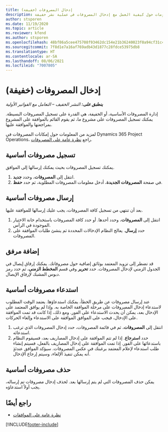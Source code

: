 ```yaml
---
title: إدخال المصروفات (خفيفة)
description: يقدم هذا الموضوع معلومات حول كيفية العمل مع إدخال المصروفات في عملية نشر خفيفة.
author: stsporen
ms.date: 11/19/2020
ms.topic: article
ms.reviewer: kfend
ms.author: stsporen
ms.openlocfilehash: 48bf86a5cee475708f93462dc154e21b36240023f0a94cf31c49e9a096951736
ms.sourcegitcommit: 7f8d1e7a16af769adb43d1877c28fdce53975db8
ms.translationtype: HT
ms.contentlocale: ar-SA
ms.lasthandoff: 08/06/2021
ms.locfileid: "7007805"
---
```

# <a name="expense-entry-lite"></a>إدخال المصروفات (خفيفة)

_**ينطبق على:** النشر الخفيف – التعامل مع الفواتير الأولية_

إدارة المصروفات الأساسية، أو الخفيفة، هي القدرة على تسجيل المصروفات البسيطة. يمكنك تسجيل المصروفات على مشروع ما، ثم يقوم القائم بالموافقة على المشروع بمراجعتها والموافقة عليها.

لمزيد من المعلومات حول إمكانات المصروفات في Dynamics 365 Project Operations، راجع [نظرة عامة على المصروفات](expense-overview.md).

## <a name="capture-a-basic-expense"></a>تسجيل مصروفات أساسية

يمكنك تسجيل المصروفات بحيث يمكنك إرسالها إلى الموافق.

1. انتقل إلى **المصروفات**، وحدد **جديد**.
2. في صفحة **المصروفات الجديدة**، أدخل معلومات المصروفات المطلوبة، ثم حدد **حفظ**.

## <a name="submit-a-basic-expense"></a>إرسال مصروفات أساسية

بعد أن تنتهي من تسجيل كافة المصروفات، يجب عليك إرسالها للموافقة عليها.

1. انتقل إلى **المصروفات**، وحدد أحدها. أو حدد كافة المصروفات باستخدام خانة الاختيار الموجودة في الرأس.
2. حدد **إرسال**. يعالج النظام الإدخالات المحددة ثم ينشئ طلبات الموافقة على المصروفات.

## <a name="add-an-attachment"></a>إضافة مرفق

قد تضطر إلى تزويد المعتمد بوثائق إضافية حول مصروفاتك. يمكنك إرفاق إيصال في الجدول الزمني لإدخال المصروفات. حدد **تحرير** وفي قسم **المخطط الزمني**، ثم حدد رمز دبوس المشبك لإرفاق الإيصال.

## <a name="recall-a-basic-expense"></a>استدعاء مصروفات أساسية

عند إرسال مصروفات عن طريق الخطأ، يمكنك استدعاؤها. يعتمد الوقت المطلوب لاستدعاء إدخال المصروفات على مرحلة الموافقة الخاصة به.  وإذا لم يوافق المعتمد على الإدخال بعد، يمكن أن يحدث الاستدعاء على الفور. ومع ذلك، إذا كانت قد تمت الموافقة على الإدخال، فيجب على الموافق الموافقة على الاستدعاء وإلغاء الحركات.

1. انتقل إلى **المصروفات**، ثم في قائمة المصروفات، حدد إدخال المصروفات الذي ترغب استدعائه.
2. حدد **استرجاع**. إذا لم تتم الموافقة على إدخال المصاريف بعد، فسيقوم النظام باستدعائها على الفور. إذا تمت الموافقة على إدخال المصاريف بالفعل، فسيتم إنشاء طلب استدعاء لإعلام المعتمد برغبتك في عكس المصروفات. سيؤكد الموافق عندئذٍ أنه يمكن تنفيذ الإلغاء، وسيتم إرجاع الإدخال.

## <a name="delete-a-basic-expense"></a>حذف مصروفات أساسية

يمكن حذف المصروفات التي لم يتم إرسالها بعد. لحذف إدخال مصروفات تم إرساله، يجب أولاً استدعاؤه.

## <a name="see-also"></a>راجع أيضًا

- [نظرة عامة على الموافقات](../approvals/approvals-overview.md)


[!INCLUDE[footer-include](../includes/footer-banner.md)]